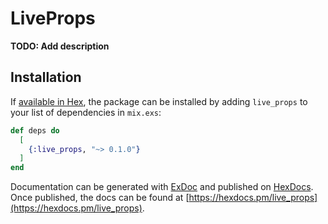 # LiveProps

**TODO: Add description**

## Installation

If [available in Hex](https://hex.pm/docs/publish), the package can be installed
by adding `live_props` to your list of dependencies in `mix.exs`:

```elixir
def deps do
  [
    {:live_props, "~> 0.1.0"}
  ]
end
```

Documentation can be generated with [ExDoc](https://github.com/elixir-lang/ex_doc)
and published on [HexDocs](https://hexdocs.pm). Once published, the docs can
be found at [https://hexdocs.pm/live_props](https://hexdocs.pm/live_props).

